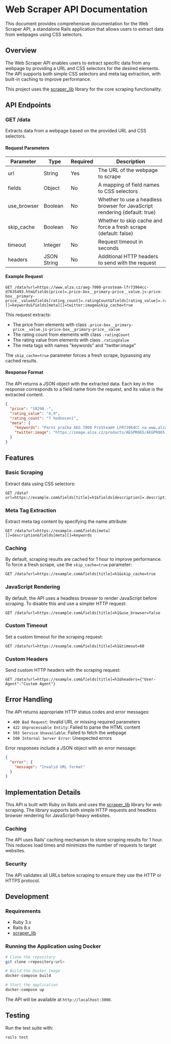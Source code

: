 # Web Scraper API Documentation

This document provides comprehensive documentation for the Web Scraper API, a standalone Rails application that allows users to extract data from webpages using CSS selectors.

## Overview

The Web Scraper API enables users to extract specific data from any webpage by providing a URL and CSS selectors for the desired elements. The API supports both simple CSS selectors and meta tag extraction, with built-in caching to improve performance.

This project uses the [scraper_lib](https://github.com/noskovgleb/scraper_lib.git) library for the core scraping functionality.

## API Endpoints

### GET /data

Extracts data from a webpage based on the provided URL and CSS selectors.

#### Request Parameters

| Parameter   | Type        | Required | Description                                                                |
| ----------- | ----------- | -------- | -------------------------------------------------------------------------- |
| url         | String      | Yes      | The URL of the webpage to scrape                                           |
| fields      | Object      | No       | A mapping of field names to CSS selectors                                  |
| use_browser | Boolean     | No       | Whether to use a headless browser for JavaScript rendering (default: true) |
| skip_cache  | Boolean     | No       | Whether to skip cache and force a fresh scrape (default: false)            |
| timeout     | Integer     | No       | Request timeout in seconds                                                 |
| headers     | JSON String | No       | Additional HTTP headers to send with the request                           |

#### Example Request

```
GET /data?url=https://www.alza.cz/aeg-7000-prosteam-lfr73964cc-d7635493.htm&fields[price]=.price-box__primary-price__value.js-price-box__primary-price__value&fields[rating_count]=.ratingCount&fields[rating_value]=.ratingValue&fields[meta][]=keywords&fields[meta][]=twitter:image&skip_cache=true
```

This request extracts:

- The price from elements with class `.price-box__primary-price__value.js-price-box__primary-price__value`
- The rating count from elements with class `.ratingCount`
- The rating value from elements with class `.ratingValue`
- The meta tags with names "keywords" and "twitter:image"

The `skip_cache=true` parameter forces a fresh scrape, bypassing any cached results.

#### Response Format

The API returns a JSON object with the extracted data. Each key in the response corresponds to a field name from the request, and its value is the extracted content.

```json
{
  "price": "18290,-",
  "rating_value": "4,9",
  "rating_count": "7 hodnocení",
  "meta": {
    "keywords": "Parní pračka AEG 7000 ProSteam® LFR73964CC na www.alza.cz. ✅ Bezpečný nákup. ✅ Veškeré informace o produktu. ✅ Vhodné příslušenství. ✅ Hodnocení a recenze AEG...",
    "twitter:image": "https://image.alza.cz/products/AEGPR065/AEGPR065.jpg?width=360&height=360"
  }
}
```

## Features

### Basic Scraping

Extract data using CSS selectors:

```
GET /data?url=https://example.com&fields[title]=h1&fields[description]=.description
```

### Meta Tag Extraction

Extract meta tag content by specifying the name attribute:

```
GET /data?url=https://example.com&fields[meta][]=description&fields[meta][]=keywords
```

### Caching

By default, scraping results are cached for 1 hour to improve performance. To force a fresh scrape, use the `skip_cache=true` parameter:

```
GET /data?url=https://example.com&fields[title]=h1&skip_cache=true
```

### JavaScript Rendering

By default, the API uses a headless browser to render JavaScript before scraping. To disable this and use a simpler HTTP request:

```
GET /data?url=https://example.com&fields[title]=h1&use_browser=false
```

### Custom Timeout

Set a custom timeout for the scraping request:

```
GET /data?url=https://example.com&fields[title]=h1&timeout=60
```

### Custom Headers

Send custom HTTP headers with the scraping request:

```
GET /data?url=https://example.com&fields[title]=h1&headers={"User-Agent":"Custom Agent"}
```

## Error Handling

The API returns appropriate HTTP status codes and error messages:

- `400 Bad Request`: Invalid URL or missing required parameters
- `422 Unprocessable Entity`: Failed to parse the HTML content
- `503 Service Unavailable`: Failed to fetch the webpage
- `500 Internal Server Error`: Unexpected errors

Error responses include a JSON object with an error message:

```json
{
  "error": {
    "message": "Invalid URL format"
  }
}
```

## Implementation Details

This API is built with Ruby on Rails and uses the [scraper_lib](https://github.com/noskovgleb/scraper_lib.git) library for web scraping. The library supports both simple HTTP requests and headless browser rendering for JavaScript-heavy websites.

### Caching

The API uses Rails' caching mechanism to store scraping results for 1 hour. This reduces load times and minimizes the number of requests to target websites.

### Security

The API validates all URLs before scraping to ensure they use the HTTP or HTTPS protocol.

## Development

### Requirements

- Ruby 3.x
- Rails 8.x
- [scraper_lib](https://github.com/noskovgleb/scraper_lib.git)

### Running the Application using Docker

```bash
# Clone the repository
git clone <repository-url>

# Build the Docker image
docker-compose build

# Start the application
docker-compose up
```

The API will be available at `http://localhost:3000`.

## Testing

Run the test suite with:

```bash
rails test
```
